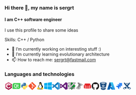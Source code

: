 ### Hi there 👋, my name is sergrt
#### I am C++ software engineer
I use this profile to share some ideas

Skills: C++ / Python

- 🔭 I’m currently working on interesting stuff :<zero-width space>) 
- 🌱 I’m currently learning evolutionary architecture
- 📫 How to reach me: sergrt@fastmail.com 

<!--
**sergrt/sergrt** is a ✨ _special_ ✨ repository because its `README.md` (this file) appears on your GitHub profile.

Here are some ideas to get you started:

- 🔭 I’m currently working on ...
- 🌱 I’m currently learning ...
- 👯 I’m looking to collaborate on ...
- 🤔 I’m looking for help with ...
- 💬 Ask me about ...
- 📫 How to reach me: ...
- 😄 Pronouns: ...
- ⚡ Fun fact: ...
-->


### Languages and technologies
<img align="left" alt="C++" title="C++" width="26px" src="cplusplus-original.svg" />
<img align="left" alt="Qt" title="Qt" width="26px" src="qt-original.svg" />
<img align="left" alt="Python" title="Python" width="26px" src="python-original.svg" />
<img align="left" alt="git" title="git" width="26px" src="git-original.svg" />

<img align="left" alt="Linux" title="Linux" width="26px" src="linux-original.svg" />
<img align="left" alt="Windows" title="Windows" width="26px" src="windows8-original.svg" />
<img align="left" alt="VSCode" title="Visual Studio Code" width="26px" src="vscode-original.svg" />
<img align="left" alt="VS" title="Visual Studio" width="26px" src="visualstudio-plain.svg" />
<img align="left" alt="Vim" title="Vim" width="26px" src="vim-original.svg" />

<img align="left" alt="MSSQL" title="Microsoft SQL" width="26px" src="microsoftsqlserver-plain.svg" />
<img align="left" alt="CouchDB" title="CouchDB" width="26px" src="couchdb-original.svg" />

<img align="left" alt="GitHub" title="GitHub" width="26px" src="github-original.svg" />
<img align="left" alt="Bitbucket" title="Bitbucket" width="26px" src="bitbucket-original.svg" />  
<img align="left" alt="Azure" title="Azure" width="26px" src="azure-original.svg" />
<img align="left" alt="Jira" title="Jira" width="26px" src="jira-original.svg" />
<img align="left" alt="Confluence" title="Confluence" width="26px" src="confluence-original.svg" />
